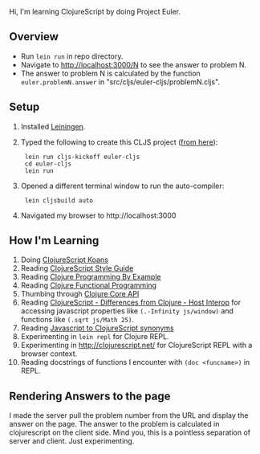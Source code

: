 Hi, I'm learning ClojureScript by doing Project Euler.

## Overview

- Run `lein run` in repo directory.
- Navigate to <http://localhost:3000/N> to see the answer to problem N.
- The answer to problem N is calculated by the function `euler.problemN.answer` in "src/cljs/euler-cljs/problemN.cljs".

## Setup

1. Installed [Leiningen](http://leiningen.org/).
2. Typed the following to create this CLJS project ([from here](http://squirrel.pl/blog/2013/01/02/get-started-with-clojurescript-with-leiningen-templates/)):

        lein run cljs-kickoff euler-cljs
        cd euler-cljs
        lein run

3. Opened a different terminal window to run the auto-compiler:


        lein cljsbuild auto

4. Navigated my browser to http://localhost:3000

## How I'm Learning

1. Doing [ClojureScript Koans](http://clojurescriptkoans.com)
1. Reading [ClojureScript Style Guide](https://github.com/bbatsov/clojure-style-guide)
1. Reading [Clojure Programming By Example](http://en.wikibooks.org/wiki/Clojure_Programming/By_Example)
1. Reading [Clojure Functional Programming](http://clojure.org/functional_programming)
1. Thumbing through [Clojure Core API](http://clojure.github.io/clojure/clojure.core-api.html)
1. Reading [ClojureScript - Differences from Clojure - Host Interop](https://github.com/clojure/clojurescript/wiki/Differences-from-Clojure#wiki-host-interop) for accessing javascript properties like `(.-Infinity js/window)` and functions like `(.sqrt js/Math 25)`.
1. Reading [Javascript to ClojureScript synonyms](http://kanaka.github.io/clojurescript/web/synonym.html)
1. Experimenting in `lein repl` for Clojure REPL.
1. Experimenting in <http://clojurescript.net/> for ClojureScript REPL with a browser context.
1. Reading docstrings of functions I encounter with `(doc <funcname>)` in REPL.

## Rendering Answers to the page

I made the server pull the problem number from the URL and display the answer
on the page.  The answer to the problem is calculated in clojurescript on the
client side.  Mind you, this is a pointless separation of server and client.
Just experimenting.
